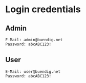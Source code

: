 # Login credentials #
## Admin ##
```
E-Mail: admin@buendig.net
Password: abcABC123!
```
## User ##
```
E-Mail: user@buendig.net
Password: abcABC123!
```
